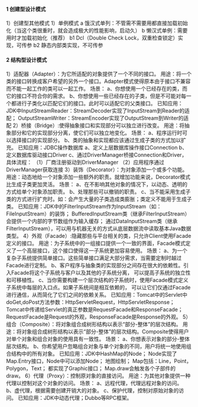 #### 1 创建型设计模式
   1）创建型其他模式
    1）单例模式
      a 饿汉式单列：不管需不需要用都直接加载初始化（当这个类很重时，就会造成极大的性能影响，启动久）
      b 懒汉式单例：需要用时才加载初始化（推荐）
        b1 Dcl（Double Check Lock，双重检查锁定）实现，可传参
        b2 静态内部类实现，不可传参 
#### 2 结构型设计模式
   1）适配器（Adapter）：为它所适配的对象提供了一个不同的接口。
    用途：将一个类的接口转换成客户希望的另外一个接口。Adapter模式使得原本由于接口不兼容而不能一起工作的类可以一起工作。
    场景：
        a、你想使用一个已经存在的类，而它的接口不符合你的需求。
        b、你想使用一些已经存在的子类，但是不可能对每一个都进行子类化以匹配它们的接口。此时可以适配它的父类接口。
    已知应用：JDK中InputStreamReader：StreamDecoder实现了InputStream到Reader的适配；
        OutputStreamWriter：StreamEncoder实现了OutputStream到Writer的适配
   2）桥接（Bridge）:使得抽象接口和实现部分可以独立进行改变。
    用途：将抽象部分和它的实现部分分离，使它们可以独立地变化。
    场景：
        a、程序运行时可以选择接口的实现部分。
        b、类的抽象和实现都应该通过生成子类的方式加以扩充。
    已知应用：JDBC操作数据库
        a、定义上层数据库操作接口Connection
        b、定义数据库驱动接口Driver
        c、通过DriverManager桥接Connection和Driver，具体流程：
        （1）厂商注册驱动到DriverManager
        （2）应用程序通过DriverManager获取连接
   3）装饰（Decorator）：为对象添加一个或多个功能。
    用途：动态地给一个对象添加一些额外的职责。就增加功能来说，Decorator模式比生成子类更加灵活。
    场景：
        a、在不影响其他对象的情况下，以动态、透明的方式给单个对象添加职责。
        b、处理那些可以撤销的职责。
        c、当不能采用生成子类的方式进行扩充时。如：会产生大量的子类造成类膨胀；类定义不能用于生成子类。
    已知应用：JDK中的FilterInputStream作为InputStream（如：FileInputStream）的装饰；
        BufferedInputStream类（继承FilterInputStream）会提供一个内部的字节数组作为输入缓存；
        通过DataInputStream类（继承FilterInputStream），可以用与机器无关的方式从底层数据流中读取基本Java数据类型。
   4）外观（Facade）:隐藏那些与平台相关的类，只允许Client使用Facade定义的接口。
    用途：为子系统中的一组接口提供一个一致的界面，Facade模式定义了一个高层接口，这个接口使得这一子系统更加容易使用。
    场景：
        a、为一个复杂子系统提供简单接口。这些简单接口满足大部分需求，当需要定制时越过Facade进行定制。
        b、客户程序与抽象类的实现部分之间存在很大的依赖性。引入Facade将这个子系统与客户以及其他的子系统分离，
            可以提高子系统的独立性和可移植性。
        c、当你需要构建一个层次结构的子系统时，使用Facade模式定义子系统中每层的入口点。如果子系统间是相互依赖的，
            可以让它们仅通过Facade进行通信，从而简化了它们之间的依赖关系。
    已知应用：Tomcat中的Servlet中doGet,doPost方法参数：HttpServletRequest，HttpServletResponse；
        Tomcat中传递给Servlet的真正参数是RequestFacade和ResponseFacade；
        RequestFacade是Request的外观，ResponseFacade是Response的外观。
   5）组合（Composite）：将对象组合成树形结构以表示“部分-整体”的层次结构。
    用途：将对象组合成树形结构以表示“部分-整体”的层次结构。Composite使得用户对单个对象和组合对象的使用具有一致性。
    场景：
        a、你想表示对象的部分-整体层次结构。
        b、你希望用户忽略组合对象与单个对象的不同，用户将统一地使用组合结构中的所有对象。
    已知应用：JDK中HashMap的Node；
        Node实现了Map.Entry接口，Node中可以添加Node；
        地图绘制；
        Map包括：Line，Point，Polygon，Text；
        都实现了Graphic接口；
        Map.draw会触发各个子部件的draw。
   6）代理（Proxy）：控制原对象的直接访问。
    用途：为其他对象提供一种代理以控制对这个对象的访问。
    场景：
        a、远程代理，代理远程对象的访问。
        b、虚代理，根据需要创建开销大的对象。
        c、保护代理，控制对原始对象的访问。
    已知应用：JDK中动态代理；Dubbo等RPC框架。




